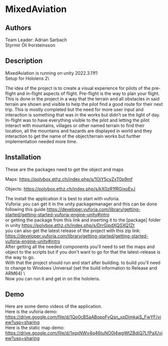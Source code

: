# MixedAviation
## Authors

Team Leader: Adrian Sarbach\
Styrmir Óli Þorsteinsson

## Description

MixedAviation is running on unity 2022.3.11f1\
Setup for Hololens 2\

The idea of the project is to create a visual experience for pilots of the pre-flight and in-flight aspects of flight. Pre-flight is the way to plan your flight. This is done in the project in a way that the terrain and all obstacles in said terrain are shown and visible to help the pilot find a good route for their next trip. This is mostly completed but the need for more user input and interaction is something that was in the works but didn’t se the light of day. In-flight was to have everything visible to the pilot and letting the pilot interact with mountains, villages or other named terrain to find their location, all the mountains and hazards are displayed in world and they interaction to  get the name of the object/terrain works but further implementation needed more time.

## Installation 
These are the packages need to get the object and maps

Maps: https://polybox.ethz.ch/index.php/s/1OiY5cyZxT0p9mf

Objects: https://polybox.ethz.ch/index.php/s/kX0zR1fRGixoEvJ

The install the application it is best to start with vuforia.\
Vuforia: you can get it in the unity packagemanager and this can be done following this guide https://developer.vuforia.com/library/getting-started/getting-started-vuforia-engine-unity#intro \
or getting the package from this link and inserting it to the [package] folder in unity https://polybox.ethz.ch/index.php/s/DrrGjpdXQSXQ1Zt \
you can also get the latest release of the project with this zip link: https://developer.vuforia.com/library/getting-started/getting-started-vuforia-engine-unity#intro \
After getting all the needed components you'll need to set the maps and object to the scripts but if you don't want to go for that the latest-release is the way to go. \
With that the project should run and start after building. to build you'll need to change to Windows Universal (set the build information to Release and ARM64) \  
Now you can run it and get in on the hololens.

## Demo
Here are some demo videos of the application. \
Here is the vuforia demo: https://drive.google.com/file/d/1Qo0cB5aABopoFyQsn_xpDimkajS_FwYF/view?usp=sharing \
Here is the static map demo: https://drive.google.com/file/d/1xgxNWv4q46tuNO0l4wgWtZBdiQ7LfPaX/view?usp=sharing
